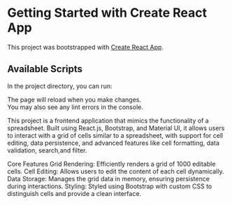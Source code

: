 # Getting Started with Create React App

This project was bootstrapped with [Create React App](https://github.com/facebook/create-react-app).

## Available Scripts

In the project directory, you can run:

The page will reload when you make changes.\
You may also see any lint errors in the console.


This project is a frontend application that mimics the functionality of a spreadsheet. Built using React.js, Bootstrap, and Material UI, it allows users to interact with a grid of cells similar to a spreadsheet, with support for cell editing, data persistence, and advanced features like cell formatting, data validation, search,and filter.

Core Features
Grid Rendering: Efficiently renders a grid of 1000 editable cells.
Cell Editing: Allows users to edit the content of each cell dynamically.
Data Storage: Manages the grid data in memory, ensuring persistence during interactions.
Styling: Styled using Bootstrap with custom CSS to distinguish cells and provide a clean interface.